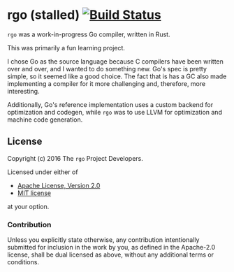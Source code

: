 # rgo (stalled) [![Build Status](https://travis-ci.org/yberreby/rgo.svg?branch=master)](https://travis-ci.org/yberreby/rgo)

`rgo` was a work-in-progress Go compiler, written in Rust.

This was primarily a fun learning project.

I chose Go as the source language because C compilers have been written over and
over, and I wanted to do something new. Go's spec is pretty simple, so it seemed
like a good choice. The fact that is has a GC also made implementing a compiler
for it more challenging and, therefore, more interesting.

Additionally, Go's reference implementation uses a custom backend for
optimization and codegen, while `rgo` was to use LLVM for optimization and machine
code generation.

## License

Copyright (c) 2016 The `rgo` Project Developers.

Licensed under either of

 * [Apache License, Version 2.0](http://www.apache.org/licenses/LICENSE-2.0)
 * [MIT license](http://opensource.org/licenses/MIT)

at your option.

### Contribution

Unless you explicitly state otherwise, any contribution intentionally submitted
for inclusion in the work by you, as defined in the Apache-2.0 license, shall be
dual licensed as above, without any additional terms or conditions.
